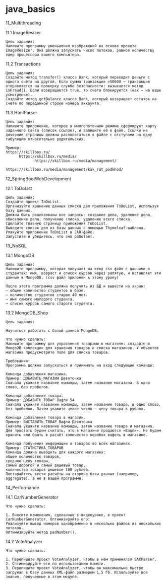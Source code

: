 # java_basics
11_Multithreading

  11.1 ImageResizer

    Цель задания:
    Напишите программу уменьшения изображений на основе проекта ImageResizer. Она должна запускать число потоков, равное количеству ядер процессора вашего компьютера.
  
  
  11.2 Transactions
  
    Цель задания:
    Создайте метод transfer() класса Bank, который переводит деньги с одного счёта на другой. Если сумма транзакции >50000 — транзакция отправляется на проверку службе безопасности: вызывается метод isFraud(). Если возвращается true, то счета блокируются (как – на ваше усмотрение).
    Создайте метод getBalance класса Bank, который возвращает остаток на счёте по переданной строке номера аккаунта.
  
  11.3 HtmlParser
  
    Цель задания:
    Напишите приложение, которое в многопоточном режиме сформирует карту заданного сайта (список ссылок), и запишите её в файл. Ссылки на дочерние страницы должны располагаться в файле с отступами на одну табуляцию относительно родительских. 

    Пример:
    https://skillbox.ru/
          https://skillbox.ru/media/
                 https://skillbox.ru/media/management/
                        https://skillbox.ru/media/management/kak_rat_podkhod/
                      
12_SpringBootWebDevelopment

  12.1 ToDoList
  
    Цель задания:  
    Создайте проект ToDoList. 
    Организуйте хранение данных списка дел приложения ToDoList, используя базу данных. 
    Должны быть реализованы все запросы: создание дела, удаление дела, обновление дела, получение списка, удаление всего списка.
    Сделайте главную страницу приложения ToDoList. 
    Выводите список дел из базы данных с помощью Thymeleaf-шаблона.
    Упакуйте приложение ToDoList в JAR-файл.
    Запустите и убедитесь, что оно работает.
  
13_NoSQL

  13.1 MongoDB
  
    Цель задания:  
    Напишите программу, которая получает на вход csv файл с данными о студентах: имя, возраст и список курсов через запятую, и вставляет эти данные в MongoDB. (csv файл приложен к этому уроку)

    После этого программа должна получить из БД и вывести на экран: 
    — общее количество студентов в базе.
    — количество студентов старше 40 лет.
    — имя самого молодого студента.
    — список курсов самого старого студента.
  
  13.2 MongoDB_Shop

    Цель задания:

    Научиться работать с базой данной MongoDB.

    Что нужно сделать:
    Напишите программу для управления товарами в магазине: создайте в MongoDB коллекции для хранения товаров и списка магазинов. У объектов магазина предусмотрите поле для списка товаров.

    Требования:
    Программа должна запускаться и принимать на вход следующие команды:

    Команда добавления магазина.
    Пример: ДОБАВИТЬ_МАГАЗИН Девяточка
    Сначала укажите название команды, затем название магазина. В одно слово, без пробелов.

    Команда добавления товара. 
    Пример: ДОБАВИТЬ_ТОВАР Вафли 54
    Сначала укажите название команды, затем название товара, в одно слово, без пробелов. Затем укажите целое число — цену товара в рублях.

    Команда добавления товара в магазин.
    Пример: ВЫСТАВИТЬ_ТОВАР Вафли Девяточка
    Сначала укажите название команды, затем название товара и магазина. Для простоты будем считать, что в магазине продаются «Вафли». Не будем хранить или брать в расчёт количество коробок вафель в магазине.

    Команда получения информации о товарах во всех магазинах.
    Пример: СТАТИСТИКА_ТОВАРОВ
    Команда должна выводить для каждого магазина:
    общее количество товаров,
    среднюю цену товара,
    самый дорогой и самый дешевый товар,
    количество товаров дешевле 100 рублей.
    Постарайтесь вести расчёты на стороне базы данных (например, aggregate), а не в вашей программе.
    
14_Performance
  
  14.1 CarNumberGenerator
  
    Что нужно сделать:

    1. Внесите изменения, сделанные в видеоуроке, в проект CarNumberGenerator. Оптимизируйте его: 
    Реализуйте вывод номеров одновременно в несколько файлов из нескольких потоков.
    Оптимизируйте метод padNumber().
    
  14.2 VoteAnalyzer
  
    Что нужно сделать:
    
    1. Перепишите проект VoteAnalyzer, чтобы в нём применялся SAXParser.
    2. Оптимизируйте его по использованию памяти.
    3. Перепишите проект VoteAnalyzer, чтобы он максимально быстро загружал в базу данных XML-файл размером 1,5 Гб. Используйте все знания, полученные в этом модуле.


